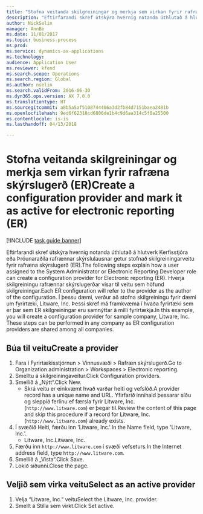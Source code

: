 ```yaml
--- 
title: "Stofna veitanda skilgreiningar og merkja sem virkan fyrir rafræna skýrslugerð (ER)"
description: "Eftirfarandi skref útskýra hvernig notanda úthlutað á hlutverk Kerfisstjóra eða Þróunaraðila rafrænnar skýrslulausnar getur stofnað skilgreiningarveitu fyrir rafræna skýrslugerð (ER)."
author: NickSelin
manager: AnnBe
ms.date: 11/01/2017
ms.topic: business-process
ms.prod: 
ms.service: dynamics-ax-applications
ms.technology: 
audience: Application User
ms.reviewer: kfend
ms.search.scope: Operations
ms.search.region: Global
ms.author: nselin
ms.search.validFrom: 2016-06-30
ms.dyn365.ops.version: AX 7.0.0
ms.translationtype: HT
ms.sourcegitcommit: a8b5a5af5108744406a3d2fb84d7151baea2481b
ms.openlocfilehash: 9ed6f62318cd6806de1b4c9d6aa314c5f0a25500
ms.contentlocale: is-is
ms.lasthandoff: 04/13/2018

---
```

# <a name="create-a-configuration-provider-and-mark-it-as-active-for-electronic-reporting-er"></a><span data-ttu-id="8a1f6-103">Stofna veitanda skilgreiningar og merkja sem virkan fyrir rafræna skýrslugerð (ER)</span><span class="sxs-lookup"><span data-stu-id="8a1f6-103">Create a configuration provider and mark it as active for electronic reporting (ER)</span></span>

[!INCLUDE [task guide banner](../../includes/task-guide-banner.md)]

<span data-ttu-id="8a1f6-104">Eftirfarandi skref útskýra hvernig notanda úthlutað á hlutverk Kerfisstjóra eða Þróunaraðila rafrænnar skýrslulausnar getur stofnað skilgreiningarveitu fyrir rafræna skýrslugerð (ER).</span><span class="sxs-lookup"><span data-stu-id="8a1f6-104">The following steps explain how a user assigned to the System Administrator or Electronic Reporting Developer role can create a configuration provider for Electronic reporting (ER).</span></span> <span data-ttu-id="8a1f6-105">Hverja skilgreiningu rafrænnar skýrslugerðar vísar til veitu sem höfund skilgreiningar.</span><span class="sxs-lookup"><span data-stu-id="8a1f6-105">Each ER configuration will refer to the provider as the author of the configuration.</span></span> <span data-ttu-id="8a1f6-106">Í þessu dæmi, verður að stofna skilgreiningu fyrir dæmi um fyrirtæki, Litware, Inc. Þessi skref má framkvæma í hvaða fyrirtæki sem er þar sem ER skilgreiningar eru samnýttar á milli fyrirtækja.</span><span class="sxs-lookup"><span data-stu-id="8a1f6-106">In this example, you will create a configuration provider for sample company, Litware, Inc. These steps can be performed in any company as ER configuration providers are shared among all companies.</span></span>


## <a name="create-a-provider"></a><span data-ttu-id="8a1f6-107">Búa til veitu</span><span class="sxs-lookup"><span data-stu-id="8a1f6-107">Create a provider</span></span>
1. <span data-ttu-id="8a1f6-108">Fara í Fyrirtækisstjórnun > Vinnusvæði > Rafræn skýrslugerð.</span><span class="sxs-lookup"><span data-stu-id="8a1f6-108">Go to Organization administration > Workspaces > Electronic reporting.</span></span>
2. <span data-ttu-id="8a1f6-109">Smelltu á skilgreiningaveitur.</span><span class="sxs-lookup"><span data-stu-id="8a1f6-109">Click Configuration providers.</span></span>
3. <span data-ttu-id="8a1f6-110">Smellið á „Nýtt“.</span><span class="sxs-lookup"><span data-stu-id="8a1f6-110">Click New.</span></span>
    * <span data-ttu-id="8a1f6-111">Skrá veitu er einkvæmt hvað varðar heiti og vefslóð.</span><span class="sxs-lookup"><span data-stu-id="8a1f6-111">A provider record has a unique name and URL.</span></span> <span data-ttu-id="8a1f6-112">Yfirfarið innihald þessarar síðu og sleppið ferlinu ef færsla fyrir Litware, Inc. (`http://www.litware.com`) er þegar til.</span><span class="sxs-lookup"><span data-stu-id="8a1f6-112">Review the content of this page and skip this procedure if a record for Litware, Inc. (`http://www.litware.com`) already exists.</span></span>  
4. <span data-ttu-id="8a1f6-113">Í svæðið Heiti, færðu inn 'Litware, Inc.'.</span><span class="sxs-lookup"><span data-stu-id="8a1f6-113">In the Name field, type 'Litware, Inc.'.</span></span>
    * <span data-ttu-id="8a1f6-114">Litware, Inc.</span><span class="sxs-lookup"><span data-stu-id="8a1f6-114">Litware, Inc.</span></span>  
5. <span data-ttu-id="8a1f6-115">Færðu inn `http://www.litware.com` í svæði vefseturs.</span><span class="sxs-lookup"><span data-stu-id="8a1f6-115">In the Internet address field, type `http://www.litware.com`.</span></span>
6. <span data-ttu-id="8a1f6-116">Smellið á „Vista“.</span><span class="sxs-lookup"><span data-stu-id="8a1f6-116">Click Save.</span></span>
7. <span data-ttu-id="8a1f6-117">Lokið síðunni.</span><span class="sxs-lookup"><span data-stu-id="8a1f6-117">Close the page.</span></span>

## <a name="select-as-an-active-provider"></a><span data-ttu-id="8a1f6-118">Veljið sem virka veitu</span><span class="sxs-lookup"><span data-stu-id="8a1f6-118">Select as an active provider</span></span>
1. <span data-ttu-id="8a1f6-119">Velja “Litware, Inc.” veitu</span><span class="sxs-lookup"><span data-stu-id="8a1f6-119">Select the Litware, Inc. provider.</span></span>
2. <span data-ttu-id="8a1f6-120">Smellt á Stilla sem virkt.</span><span class="sxs-lookup"><span data-stu-id="8a1f6-120">Click Set active.</span></span>



